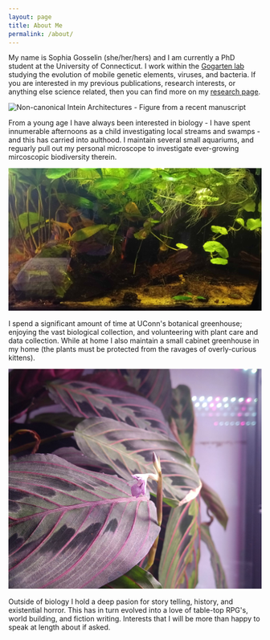 ```yaml
---
layout: page
title: About Me
permalink: /about/
---
```


My name is Sophia Gosselin (she/her/hers) and I am currently a PhD student at the University of Connecticut. I work within the [Gogarten lab](https://j.p.gogarten.uconn.edu/) studying the evolution of mobile genetic elements, viruses, and bacteria. If you are interested in my previous publications, research interests, or anything else science related, then you can find more on my [research page](/research/).

![](\images\non_canonical_inteins.png "Non-canonical Intein Architectures - Figure from a recent manuscript")

From a young age I have always been interested in biology - I have spent innumerable afternoons as a child investigating local streams and swamps - and this has carried into aulthood. I maintain several small aquariums, and reguarly pull out my personal microscope to investigate ever-growing mircoscopic biodiversity therein.

![](\images\desk_tank_dec_2024.jpg "The Brazilian Pennywort (Hydrocotyle Leucocephala) is a nitrogen hog") 

I spend a significant amount of time at UConn's botanical greenhouse; enjoying the vast biological collection, and volunteering with plant care and data collection. While at home I also maintain a small cabinet greenhouse in my home  (the plants must be protected from the ravages of overly-curious kittens).

![](\images\prayer_plant_flower.jpg "Our first Prayer Plant (Maranta leuconeura) flower!") 

Outside of biology I hold a deep pasion for story telling, history, and existential horror. This has in turn evolved into a love of table-top RPG's, world building, and fiction writing. Interests that I will be more than happy to speak at length about if asked. 
